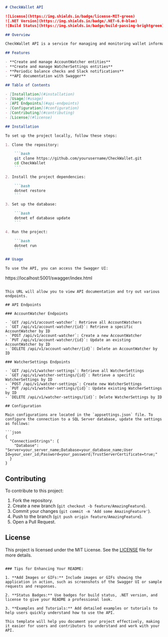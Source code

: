 
```markdown
# CheckWallet API

![License](https://img.shields.io/badge/license-MIT-green)
![.NET Version](https://img.shields.io/badge/.NET-6.0-blue)
![Build Status](https://img.shields.io/badge/build-passing-brightgreen)

## Overview

CheckWallet API is a service for managing and monitoring wallet information and blockchain settings. This project provides an API that supports CRUD operations (Create, Read, Update, Delete) for `AccountWatcher` and `WatcherSettings`.

## Features

- **Create and manage AccountWatcher entities**
- **Create and manage WatcherSettings entities**
- **Periodic balance checks and Slack notifications**
- **API documentation with Swagger**

## Table of Contents

- [Installation](#installation)
- [Usage](#usage)
- [API Endpoints](#api-endpoints)
- [Configuration](#configuration)
- [Contributing](#contributing)
- [License](#license)

## Installation

To set up the project locally, follow these steps:

1. Clone the repository:

    ```bash
    git clone https://github.com/yourusername/CheckWallet.git
    cd CheckWallet
    ```

2. Install the project dependencies:

    ```bash
    dotnet restore
    ```

3. Set up the database:

    ```bash
    dotnet ef database update
    ```

4. Run the project:

    ```bash
    dotnet run
    ```

## Usage

To use the API, you can access the Swagger UI:

```
https://localhost:5001/swagger/index.html
```

This URL will allow you to view API documentation and try out various endpoints.

## API Endpoints

### AccountWatcher Endpoints

- `GET /api/v1/account-watcher`: Retrieve all AccountWatchers
- `GET /api/v1/account-watcher/{id}`: Retrieve a specific AccountWatcher by ID
- `POST /api/v1/account-watcher`: Create a new AccountWatcher
- `PUT /api/v1/account-watcher/{id}`: Update an existing AccountWatcher by ID
- `DELETE /api/v1/account-watcher/{id}`: Delete an AccountWatcher by ID

### WatcherSettings Endpoints

- `GET /api/v1/watcher-settings`: Retrieve all WatcherSettings
- `GET /api/v1/watcher-settings/{id}`: Retrieve a specific WatcherSettings by ID
- `POST /api/v1/watcher-settings`: Create new WatcherSettings
- `PUT /api/v1/watcher-settings/{id}`: Update existing WatcherSettings by ID
- `DELETE /api/v1/watcher-settings/{id}`: Delete WatcherSettings by ID

## Configuration

Main configurations are located in the `appsettings.json` file. To configure the connection to a SQL Server database, update the settings as follows:

```json
{
  "ConnectionStrings": {
    "Database": "Server=your_server_name;Database=your_database_name;User Id=your_user_id;Password=your_password;TrustServerCertificate=true;"
  }
}
```

## Contributing

To contribute to this project:

1. Fork the repository.
2. Create a new branch (`git checkout -b feature/AmazingFeature`).
3. Commit your changes (`git commit -m 'Add some AmazingFeature'`).
4. Push to the branch (`git push origin feature/AmazingFeature`).
5. Open a Pull Request.

## License

This project is licensed under the MIT License. See the [LICENSE](LICENSE) file for more details.
```

### Tips for Enhancing Your README:

1. **Add Images or GIFs:** Include images or GIFs showing the application in action, such as screenshots of the Swagger UI or sample requests and responses.

2. **Status Badges:** Use badges for build status, .NET version, and license to give your README a professional look.

3. **Examples and Tutorials:** Add detailed examples or tutorials to help users quickly understand how to use the API.

This template will help you document your project effectively, making it easier for users and contributors to understand and work with your API.